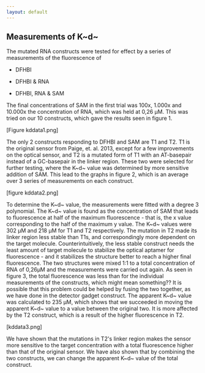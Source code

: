 ```yaml
---
layout: default
---
```


## Measurements of K~d~

The mutated RNA constructs were tested for effect by a series of measurements of the fluorescence of 

* DFHBI

* DFHBI & RNA 

* DFHBI, RNA & SAM

The final concentrations of SAM in the first trial was 100x, 1.000x and 10.000x the concentration of RNA, which was held at 0,26 µM. This was tried on our 10 constructs, which gave the results seen in figure 1.

[Figure kddata1.png]

The only 2 constructs responding to DFHBI and SAM are T1 and T2. T1 is the original sensor from Paige, et. al. 2013, except for a few improvements on the optical sensor, and T2 is a mutated form of T1 with an AT-basepair instead of a GC-basepair in the linker region. These two were selected for further testing, where the K~d~ value was determined by more sensitive addition of SAM. This lead to the graphs in figure 2, which is an average over 3 series of measurements on each construct. 

[figure kddata2.png]

To determine the K~d~ value, the measurements were fitted with a degree 3 polynomial. The K~d~ value is found as the concentration of SAM that leads to fluorescence at half of the maximum fluorescence - that is, the x value corresponding to the half of the maximum y value. The K~d~ values were 302 µM and 218 µM for T1 and T2 respectively. The mutation in T2 made its linker region less stable than T1s, and correspondingly more dependent on the target molecule. Counterintuitively, the less stable construct needs the least amount of target molecule to stabilize the optical aptamer for fluorescence - and it stabilizes the structure better to reach a higher final fluorescence.
The two structures were mixed 1:1 to a total concentration of RNA of 0,26µM and the measurements were carried out again. As seen in figure 3, the total fluorescence was less than for the individual measurements of the constructs, which might mean something?? It is possible that this problem could be helped by fusing the two together, as we have done in the detector gadget construct. 
The apparent K~d~ value was calculated to 235 µM, which shows that we succeeded in moving the apparent K~d~ value to a value between the original two. It is more affected by the T2 construct, which is a result of the higher fluorescence in T2. 

[kddata3.png]

We have shown that the mutations in T2's linker region makes the sensor more sensitive to the target concentration with a total fluorescence higher than that of the original sensor. We have also shown that by combining the two constructs, we can change the apparent K~d~ value of the total construct. 